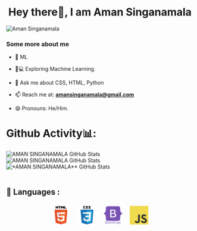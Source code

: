 <h1 align="center">Hey there👋, I am Aman Singanamala</h1>
<!-- <h3 align="center">A Web Developer and a Machine Learning Enthusiast.</h3> -->
<p align="left"> <img src="https://komarev.com/ghpvc/?username=aman-singanamala" alt="Aman Singanamala" /> </p>


### Some more about me
- 🔭 ML
- 👨💻 Exploring Machine Learning.

- 💬 Ask me about CSS, HTML, Python
- 📫 Reach me at: **amansinganamala@gmail.com**
- 😄 Pronouns: He/Him.




# Github Activity📊:

<img src="https://github-readme-stats.vercel.app/api?username=aman-singanamala&&show_icons=true&theme=algolia&hide_border=true" alt="AMAN SINGANAMALA GitHub Stats">


<img src="https://github-readme-stats.vercel.app/api/top-langs/?username=aman-singanamala&layout=compact&&show_icons=true&&theme=algolia&hide_border=true" alt="AMAN SINGANAMALA GitHub Stats">


<img src="https://github-readme-streak-stats.herokuapp.com/?user=aman-singanamala&&show_icons=true&&theme=algolia&hide_border=true" alt="*AMAN SINGANAMALA** GitHub Stats"> 


<br />

<br />

## 🧰 Languages : 
<p align="center">
  
  
 <!--HTML-->
  
  <img src="https://raw.githubusercontent.com/devicons/devicon/master/icons/html5/html5-original-wordmark.svg" alt="html5" width="50" height="50" style="vertical-align:top; margin:8px">
  
  <!-- css -->
   <img src="https://raw.githubusercontent.com/devicons/devicon/master/icons/css3/css3-original-wordmark.svg" alt="html5" width="50" height="50" style="vertical-align:top; margin:8px">
  
  
  <!-- BootStrap-->
<img src="https://raw.githubusercontent.com/devicons/devicon/master/icons/bootstrap/bootstrap-plain-wordmark.svg" alt="bootstrap"  width="50" height="50" style="vertical-align:top; margin:8px">
  
  <!-- Javascript-->
<img src="https://raw.githubusercontent.com/github/explore/80688e429a7d4ef2fca1e82350fe8e3517d3494d/topics/javascript/javascript.png" alt="Javascript" width="50" height="50" style="vertical-align:top; margin:8px">

</p>

